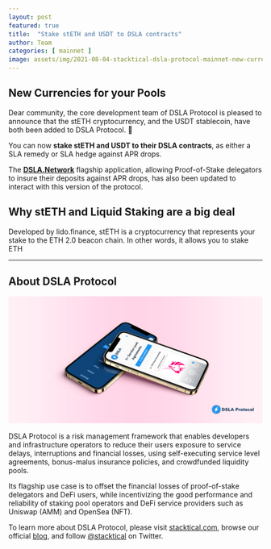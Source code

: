 ```yaml
---
layout: post
featured: true
title:  "Stake stETH and USDT to DSLA contracts"
author: Team
categories: [ mainnet ]
image: assets/img/2021-08-04-stacktical-dsla-protocol-mainnet-new-currency-steth-liquidity-pool-blockchain-cryptocurrency-fintech-legaltech-insurtech-itsm-slm-sla-defi-nft.jpg
---
```


## New Currencies for your Pools

Dear community, the core development team of DSLA Protocol is pleased to announce that the stETH cryptocurrency, and the USDT stablecoin, have both been added to DSLA Protocol. 🎉

You can now **stake stETH and USDT to their DSLA contracts**, as either a SLA remedy or SLA hedge against APR drops.

The **[DSLA.Network](https://dsla.network/)** flagship application, allowing Proof-of-Stake delegators to insure their deposits against APR drops, has also been updated to interact with this version of the protocol.

## Why stETH and Liquid Staking are a big deal

Developed by lido.finance, stETH is a cryptocurrency that represents your stake to the ETH 2.0 beacon chain. In other words, it allows you to stake ETH

___


## About DSLA Protocol

[![DSLA Protocol](/assets/img/dsla-network_device-duo-stacked.jpg)](https://info.uniswap.org/pair/0xd0fbb87e47da9987d345dbdf3a34d4266cf5ebe9)

DSLA Protocol is a risk management framework that enables developers and infrastructure operators to reduce their users exposure to service delays, interruptions and financial losses, using self-executing service level agreements, bonus-malus insurance policies, and crowdfunded liquidity pools.

Its flagship use case is to offset the financial losses of proof-of-stake delegators and DeFi users, while incentivizing the good performance and reliability of staking pool operators and DeFi service providers such as Uniswap (AMM) and OpenSea (NFT).

To learn more about DSLA Protocol, please visit [stacktical.com](https://stacktical.com), browse our official [blog](https://blog.stacktical.com), and follow [@stacktical](https://twitter.com/Stacktical) on Twitter.

